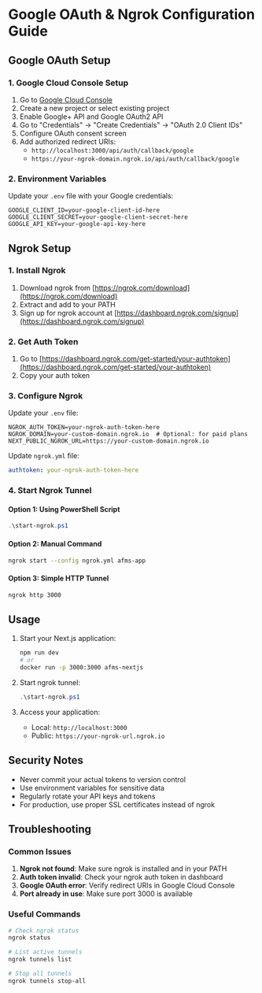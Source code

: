 # Google OAuth & Ngrok Configuration Guide

## Google OAuth Setup

### 1. Google Cloud Console Setup
1. Go to [Google Cloud Console](https://console.cloud.google.com/)
2. Create a new project or select existing project
3. Enable Google+ API and Google OAuth2 API
4. Go to "Credentials" → "Create Credentials" → "OAuth 2.0 Client IDs"
5. Configure OAuth consent screen
6. Add authorized redirect URIs:
   - `http://localhost:3000/api/auth/callback/google`
   - `https://your-ngrok-domain.ngrok.io/api/auth/callback/google`

### 2. Environment Variables
Update your `.env` file with your Google credentials:
```env
GOOGLE_CLIENT_ID=your-google-client-id-here
GOOGLE_CLIENT_SECRET=your-google-client-secret-here
GOOGLE_API_KEY=your-google-api-key-here
```

## Ngrok Setup

### 1. Install Ngrok
1. Download ngrok from [https://ngrok.com/download](https://ngrok.com/download)
2. Extract and add to your PATH
3. Sign up for ngrok account at [https://dashboard.ngrok.com/signup](https://dashboard.ngrok.com/signup)

### 2. Get Auth Token
1. Go to [https://dashboard.ngrok.com/get-started/your-authtoken](https://dashboard.ngrok.com/get-started/your-authtoken)
2. Copy your auth token

### 3. Configure Ngrok
Update your `.env` file:
```env
NGROK_AUTH_TOKEN=your-ngrok-auth-token-here
NGROK_DOMAIN=your-custom-domain.ngrok.io  # Optional: for paid plans
NEXT_PUBLIC_NGROK_URL=https://your-custom-domain.ngrok.io
```

Update `ngrok.yml` file:
```yaml
authtoken: your-ngrok-auth-token-here
```

### 4. Start Ngrok Tunnel

#### Option 1: Using PowerShell Script
```powershell
.\start-ngrok.ps1
```

#### Option 2: Manual Command
```bash
ngrok start --config ngrok.yml afms-app
```

#### Option 3: Simple HTTP Tunnel
```bash
ngrok http 3000
```

## Usage

1. Start your Next.js application:
   ```bash
   npm run dev
   # or
   docker run -p 3000:3000 afms-nextjs
   ```

2. Start ngrok tunnel:
   ```powershell
   .\start-ngrok.ps1
   ```

3. Access your application:
   - Local: `http://localhost:3000`
   - Public: `https://your-ngrok-url.ngrok.io`

## Security Notes

- Never commit your actual tokens to version control
- Use environment variables for sensitive data
- Regularly rotate your API keys and tokens
- For production, use proper SSL certificates instead of ngrok

## Troubleshooting

### Common Issues
1. **Ngrok not found**: Make sure ngrok is installed and in your PATH
2. **Auth token invalid**: Check your ngrok auth token in dashboard
3. **Google OAuth error**: Verify redirect URIs in Google Cloud Console
4. **Port already in use**: Make sure port 3000 is available

### Useful Commands
```bash
# Check ngrok status
ngrok status

# List active tunnels
ngrok tunnels list

# Stop all tunnels
ngrok tunnels stop-all
```